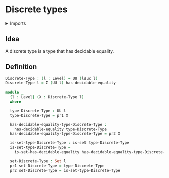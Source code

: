 #  Discrete types

<details><summary>Imports</summary>
```agda
module foundation-core.discrete-types where
open import foundation.decidable-equality
open import foundation.dependent-pair-types
open import foundation.sets
open import foundation.universe-levels
```
</details>

## Idea

A discrete type is a type that has decidable equality.

## Definition

```agda
Discrete-Type : (l : Level) → UU (lsuc l)
Discrete-Type l = Σ (UU l) has-decidable-equality

module _
  {l : Level} (X : Discrete-Type l)
  where

  type-Discrete-Type : UU l
  type-Discrete-Type = pr1 X

  has-decidable-equality-type-Discrete-Type :
    has-decidable-equality type-Discrete-Type
  has-decidable-equality-type-Discrete-Type = pr2 X

  is-set-type-Discrete-Type : is-set type-Discrete-Type
  is-set-type-Discrete-Type =
    is-set-has-decidable-equality has-decidable-equality-type-Discrete-Type

  set-Discrete-Type : Set l
  pr1 set-Discrete-Type = type-Discrete-Type
  pr2 set-Discrete-Type = is-set-type-Discrete-Type
```
